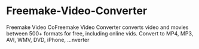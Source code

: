 # Freemake-Video-Converter
Freemake Video CoFreemake Video Converter converts video and movies between 500+ formats for free, including online vids. Convert to MP4, MP3, AVI, WMV, DVD, iPhone, ...nverter
